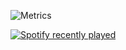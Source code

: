![Metrics](https://metrics.lecoq.io/moapil?template=classic&languages=1&base=header%2C%20activity%2C%20community%2C%20repositories%2C%20metadata&base.indepth=false&base.hireable=false&base.skip=false&languages=false&languages.limit=8&languages.threshold=0%25&languages.other=false&languages.colors=github&languages.sections=most-used&languages.indepth=false&languages.analysis.timeout=15&languages.analysis.timeout.repositories=7.5&languages.categories=markup%2C%20programming&languages.recent.categories=markup%2C%20programming&languages.recent.load=300&languages.recent.days=14&config.timezone=America%2FSao_Paulo&config.display=large)

[![Spotify recently played](https://spotify-recently-played-readme.vercel.app/api?user=22x2cljssybwsu7umkotlfs3y&width=1000&count=3)](https://open.spotify.com/user/22x2cljssybwsu7umkotlfs3y)

